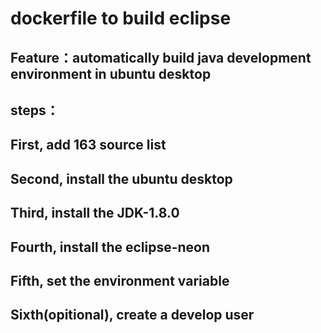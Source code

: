 # dockerfile to build eclipse


## Feature：automatically build java development environment in ubuntu desktop

## steps：
## First, add 163 source list

## Second, install the ubuntu desktop

## Third, install the JDK-1.8.0

## Fourth, install the eclipse-neon

## Fifth, set the environment variable

## Sixth(opitional), create a develop user
